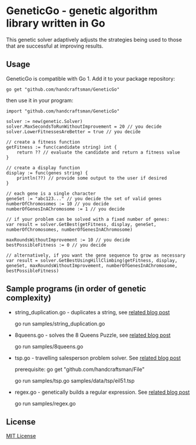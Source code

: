 # GeneticGo - genetic algorithm library written in Go

This genetic solver adaptively adjusts the strategies being used to those that are successful at improving results.

## Usage

GeneticGo is compatible with Go 1. Add it to your package repository:

	go get "github.com/handcraftsman/GeneticGo"

then use it in your program:

	import "github.com/handcraftsman/GeneticGo"

	solver := new(genetic.Solver)
	solver.MaxSecondsToRunWithoutImprovement = 20 // you decide
	solver.LowerFitnessesAreBetter = true // you decide
	
	// create a fitness function
	getFitness := func(candidate string) int {
		return ?? // evaluate the candidate and return a fitness value
	}
	
	// create a display function
	display := func(genes string) {
		println(??) // provide some output to the user if desired
	}
	
	// each gene is a single character
	geneSet := "abc123..." // you decide the set of valid genes
	numberOfChromosomes := 10 // you decide
	numberOfGenesInAChromosome := 1 // you decide
	
	// if your problem can be solved with a fixed number of genes:
	var result = solver.GetBest(getFitness, display, geneSet, numberOfChromosomes, numberOfGenesInAChromosome)

	maxRoundsWithoutImprovement := 10 // you decide
	bestPossibleFitness := 0 // you decide
	
	// alternatively, if you want the gene sequence to grow as necessary
	var result = solver.GetBestUsingHillClimbing(getFitness, display, geneSet, maxRoundsWithoutImprovement, numberOfGenesInAChromosome, bestPossibleFitness)

	
## Sample programs (in order of genetic complexity)

- string_duplication.go - duplicates a string, see [related blog post](http://handcraftsman.wordpress.com/2012/03/27/first-program-in-go-simple-genetic-solver/)

    go run samples/string_duplication.go

- 8queens.go - solves the 8 Queens Puzzle, see [related blog post](http://handcraftsman.wordpress.com/2012/03/30/solving-the-8-queens-puzzle-with-go/)

    go run samples/8queens.go

- tsp.go - travelling salesperson problem solver. See [related blog post](http://handcraftsman.wordpress.com/2012/04/02/go-implementation-of-a-travelling-salesperson-problem-solver/)

	prerequisite: go get "github.com/handcraftsman/File"

	go run samples/tsp.go samples/data/tsp/eil51.tsp

- regex.go - genetically builds a regular expression. See [related blog post](http://handcraftsman.wordpress.com/2012/04/11/evolving-a-regular-expression-with-go/)

	go run samples/regex.go
	
## License		

[MIT License](http://www.opensource.org/licenses/mit-license.php)
